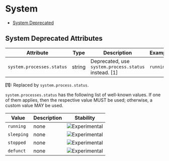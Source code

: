 <!--- Hugo front matter used to generate the website version of this page:
--->

<!-- NOTE: THIS FILE IS AUTOGENERATED. DO NOT EDIT BY HAND. -->
<!-- see templates/registry/markdown/attribute_namespace.md.j2 -->

# System

- [System Deprecated](#system-deprecated)

## System Deprecated Attributes

| Attribute                 | Type   | Description                                          | Examples  | Stability                                                   |
| ------------------------- | ------ | ---------------------------------------------------- | --------- | ----------------------------------------------------------- |
| `system.processes.status` | string | Deprecated, use `system.process.status` instead. [1] | `running` | ![Deprecated](https://img.shields.io/badge/-deprecated-red) |

**[1]:** Replaced by `system.process.status`.

`system.processes.status` has the following list of well-known values. If one of them applies, then the respective value MUST be used; otherwise, a custom value MAY be used.

| Value      | Description | Stability                                                        |
| ---------- | ----------- | ---------------------------------------------------------------- |
| `running`  | none        | ![Experimental](https://img.shields.io/badge/-experimental-blue) |
| `sleeping` | none        | ![Experimental](https://img.shields.io/badge/-experimental-blue) |
| `stopped`  | none        | ![Experimental](https://img.shields.io/badge/-experimental-blue) |
| `defunct`  | none        | ![Experimental](https://img.shields.io/badge/-experimental-blue) |
